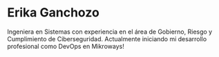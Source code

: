 # Erika Ganchozo

Ingeniera en Sistemas con experiencia en el área de Gobierno, Riesgo y Cumplimiento de Ciberseguridad. Actualmente iniciando mi desarrollo profesional como DevOps en Mikroways!
